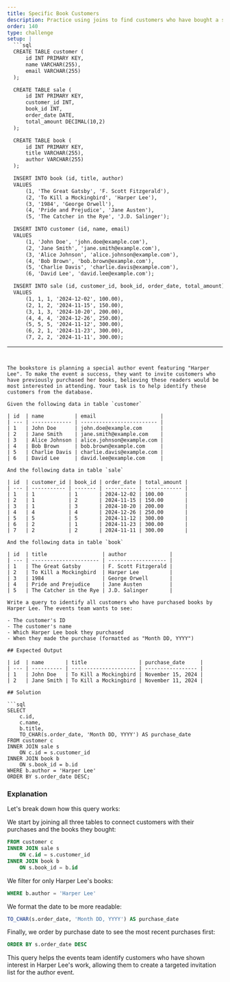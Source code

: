 ```yaml
---
title: Specific Book Customers
description: Practice using joins to find customers who have bought a specific book
order: 140
type: challenge
setup: |
  ```sql
  CREATE TABLE customer (
      id INT PRIMARY KEY,
      name VARCHAR(255),
      email VARCHAR(255)
  );

  CREATE TABLE sale (
      id INT PRIMARY KEY,
      customer_id INT,
      book_id INT,
      order_date DATE,
      total_amount DECIMAL(10,2)
  );

  CREATE TABLE book (
      id INT PRIMARY KEY,
      title VARCHAR(255),
      author VARCHAR(255)
  );

  INSERT INTO book (id, title, author)
  VALUES 
      (1, 'The Great Gatsby', 'F. Scott Fitzgerald'),
      (2, 'To Kill a Mockingbird', 'Harper Lee'),
      (3, '1984', 'George Orwell'),
      (4, 'Pride and Prejudice', 'Jane Austen'),
      (5, 'The Catcher in the Rye', 'J.D. Salinger');

  INSERT INTO customer (id, name, email)
  VALUES 
      (1, 'John Doe', 'john.doe@example.com'),
      (2, 'Jane Smith', 'jane.smith@example.com'),
      (3, 'Alice Johnson', 'alice.johnson@example.com'),
      (4, 'Bob Brown', 'bob.brown@example.com'),
      (5, 'Charlie Davis', 'charlie.davis@example.com'),
      (6, 'David Lee', 'david.lee@example.com');

  INSERT INTO sale (id, customer_id, book_id, order_date, total_amount)
  VALUES 
      (1, 1, 1, '2024-12-02', 100.00),
      (2, 1, 2, '2024-11-15', 150.00),
      (3, 1, 3, '2024-10-20', 200.00),
      (4, 4, 4, '2024-12-26', 250.00),
      (5, 5, 5, '2024-11-12', 300.00),
      (6, 2, 1, '2024-11-23', 300.00),
      (7, 2, 2, '2024-11-11', 300.00);
  ```
---
```


The bookstore is planning a special author event featuring "Harper Lee". To make the event a success, they want to invite customers who have previously purchased her books, believing these readers would be most interested in attending. Your task is to help identify these customers from the database.

Given the following data in table `customer`

| id  | name          | email                     |
| --- | ------------- | ------------------------- |
| 1   | John Doe      | john.doe@example.com      |
| 2   | Jane Smith    | jane.smith@example.com    |
| 3   | Alice Johnson | alice.johnson@example.com |
| 4   | Bob Brown     | bob.brown@example.com     |
| 5   | Charlie Davis | charlie.davis@example.com |
| 6   | David Lee     | david.lee@example.com     |

And the following data in table `sale`

| id  | customer_id | book_id | order_date | total_amount |
| --- | ----------- | ------- | ---------- | ------------ |
| 1   | 1           | 1       | 2024-12-02 | 100.00       |
| 2   | 1           | 2       | 2024-11-15 | 150.00       |
| 3   | 1           | 3       | 2024-10-20 | 200.00       |
| 4   | 4           | 4       | 2024-12-26 | 250.00       |
| 5   | 5           | 5       | 2024-11-12 | 300.00       |
| 6   | 2           | 1       | 2024-11-23 | 300.00       |
| 7   | 2           | 2       | 2024-11-11 | 300.00       |

And the following data in table `book`

| id  | title                  | author              |
| --- | ---------------------- | ------------------- |
| 1   | The Great Gatsby       | F. Scott Fitzgerald |
| 2   | To Kill a Mockingbird  | Harper Lee          |
| 3   | 1984                   | George Orwell       |
| 4   | Pride and Prejudice    | Jane Austen         |
| 5   | The Catcher in the Rye | J.D. Salinger       |

Write a query to identify all customers who have purchased books by Harper Lee. The events team wants to see:

- The customer's ID
- The customer's name
- Which Harper Lee book they purchased
- When they made the purchase (formatted as "Month DD, YYYY")

## Expected Output

| id  | name       | title                 | purchase_date     |
| --- | ---------- | --------------------- | ----------------- |
| 1   | John Doe   | To Kill a Mockingbird | November 15, 2024 |
| 2   | Jane Smith | To Kill a Mockingbird | November 11, 2024 |

## Solution

```sql
SELECT
    c.id,
    c.name,
    b.title,
    TO_CHAR(s.order_date, 'Month DD, YYYY') AS purchase_date
FROM customer c
INNER JOIN sale s
    ON c.id = s.customer_id
INNER JOIN book b
    ON s.book_id = b.id
WHERE b.author = 'Harper Lee'
ORDER BY s.order_date DESC;
```

### Explanation

Let's break down how this query works:

We start by joining all three tables to connect customers with their purchases and the books they bought:

```sql
FROM customer c
INNER JOIN sale s
    ON c.id = s.customer_id
INNER JOIN book b
    ON s.book_id = b.id
```

We filter for only Harper Lee's books:

```sql
WHERE b.author = 'Harper Lee'
```

We format the date to be more readable:

```sql
TO_CHAR(s.order_date, 'Month DD, YYYY') AS purchase_date
```

Finally, we order by purchase date to see the most recent purchases first:

```sql
ORDER BY s.order_date DESC
```

This query helps the events team identify customers who have shown interest in Harper Lee's work, allowing them to create a targeted invitation list for the author event.
